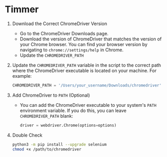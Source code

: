 # Timmer

1. Download the Correct ChromeDriver Version

    - Go to the ChromeDriver Downloads page.
    - Download the version of ChromeDriver that matches the version of your Chrome browser. You can find your browser version by navigating to `chrome://settings/help` in Chrome.
    - Update the `CHROMEDRIVER_PATH`

2. Update the `CHROMEDRIVER_PATH` variable in the script to the correct path where the ChromeDriver executable is located on your machine. For example:
    ```python
    CHROMEDRIVER_PATH = '/Users/your_username/Downloads/chromedriver'
    ```

3. Add ChromeDriver to `PATH` (Optional)
    - You can add the ChromeDriver executable to your system's `PATH` environment variable. If you do this, you can leave `CHROMEDRIVER_PATH` blank:
      ```python
      driver = webdriver.Chrome(options=options)
      ```
4. Double Check
   ```bash
   python3 -m pip install --upgrade selenium
   chmod +x /path/to/chromedriver
   ```
